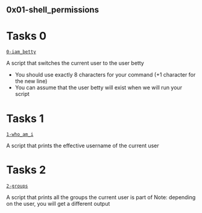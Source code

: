 ## 0x01-shell_permissions

# Tasks 0
[`0-iam_betty`](0-iam_betty)

A script that switches the current user to the user betty
* You should use exactly 8 characters for your command (+1 character for the new line)
* You can assume that the user betty will exist when we will run your script

# Tasks 1
[`1-who_am_i`](1-who_am_i)

A script that prints the effective username of the current user

# Tasks 2
[`2-groups`](2-groups)

A script that prints all the groups the current user is part of
Note: depending on the user, you will get a different output


